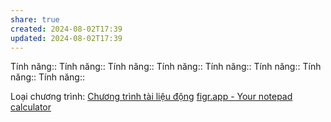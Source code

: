 ```yaml
---
share: true
created: 2024-08-02T17:39
updated: 2024-08-02T17:39
---
```

Tính năng::
Tính năng::
Tính năng::
Tính năng::
Tính năng::
Tính năng::
Tính năng::
Tính năng::

Loại chương trình: [Chương trình tài liệu động](../4%20Lo%E1%BA%A1i%20ch%C6%B0%C6%A1ng%20tr%C3%ACnh/Ch%C6%B0%C6%A1ng%20tr%C3%ACnh%20t%C3%A0i%20li%E1%BB%87u%20%C4%91%E1%BB%99ng.md)
[figr.app - Your notepad calculator](https://www.figr.app/)